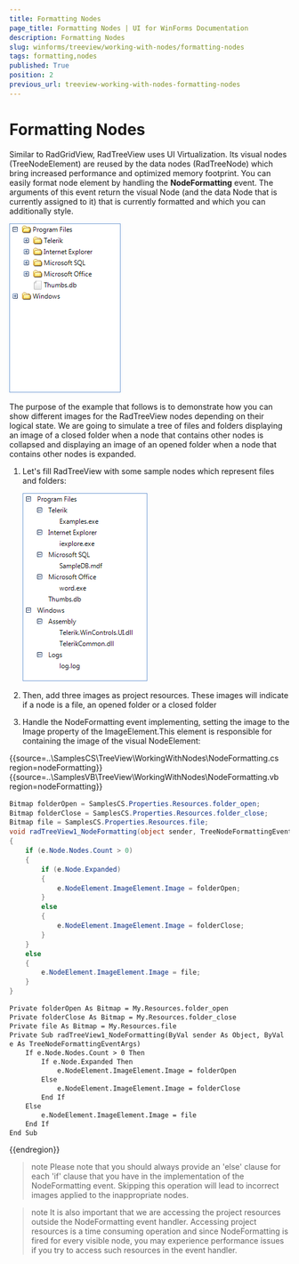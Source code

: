 ```yaml
---
title: Formatting Nodes
page_title: Formatting Nodes | UI for WinForms Documentation
description: Formatting Nodes
slug: winforms/treeview/working-with-nodes/formatting-nodes
tags: formatting,nodes
published: True
position: 2
previous_url: treeview-working-with-nodes-formatting-nodes
---
```


# Formatting Nodes

Similar to RadGridView, RadTreeView uses UI Virtualization. Its visual nodes (TreeNodeElement) are reused by the data nodes (RadTreeNode) which bring increased performance and optimized memory footprint. You can easily format node element by handling the __NodeFormatting__ event. The arguments of this event return the visual Node (and the data Node that is currently assigned to it) that is currently formatted and which you can additionally style.

![treeview-working-with-nodes-formatting-nodes 001](images/treeview-working-with-nodes-formatting-nodes001.png)

The purpose of the example that follows is to demonstrate how you can show different images for the RadTreeView nodes depending on their logical state. We are going to simulate a tree of files and folders displaying an image of a closed folder when a node that contains other nodes is collapsed and displaying an image of an opened folder when a node that contains other nodes is expanded.
        

1. Let's fill RadTreeView with some sample nodes which represent files and folders:

    ![treeview-working-with-nodes-formatting-nodes 002](images/treeview-working-with-nodes-formatting-nodes002.png)

1. Then, add three images as project resources. These images will indicate if a node is a file, an opened folder or a closed folder
            

1. Handle the NodeFormatting event implementing, setting the image to the Image property of the ImageElement.This element is responsible for containing the image of the visual NodeElement:

{{source=..\SamplesCS\TreeView\WorkingWithNodes\NodeFormatting.cs region=nodeFormatting}} 
{{source=..\SamplesVB\TreeView\WorkingWithNodes\NodeFormatting.vb region=nodeFormatting}} 

````C#
Bitmap folderOpen = SamplesCS.Properties.Resources.folder_open;
Bitmap folderClose = SamplesCS.Properties.Resources.folder_close;
Bitmap file = SamplesCS.Properties.Resources.file;
void radTreeView1_NodeFormatting(object sender, TreeNodeFormattingEventArgs e)
{
    if (e.Node.Nodes.Count > 0)
    {
        if (e.Node.Expanded)
        {
            e.NodeElement.ImageElement.Image = folderOpen;
        }
        else
        {
            e.NodeElement.ImageElement.Image = folderClose;
        }
    }
    else
    {
        e.NodeElement.ImageElement.Image = file;
    }
}

````
````VB.NET
Private folderOpen As Bitmap = My.Resources.folder_open
Private folderClose As Bitmap = My.Resources.folder_close
Private file As Bitmap = My.Resources.file
Private Sub radTreeView1_NodeFormatting(ByVal sender As Object, ByVal e As TreeNodeFormattingEventArgs)
    If e.Node.Nodes.Count > 0 Then
        If e.Node.Expanded Then
            e.NodeElement.ImageElement.Image = folderOpen
        Else
            e.NodeElement.ImageElement.Image = folderClose
        End If
    Else
        e.NodeElement.ImageElement.Image = file
    End If
End Sub

````

{{endregion}} 




>note Please note that you should always provide an 'else' clause for each 'if' clause that you have in the implementation of the NodeFormatting event. Skipping this operation will lead to incorrect images applied to the inappropriate nodes.
>


>note It is also important that we are accessing the project resources outside the NodeFormatting event handler. Accessing project resources is a time consuming operation and since NodeFormatting is fired for every visible node, you may experience performance issues if you try to access such resources in the event handler.
>

